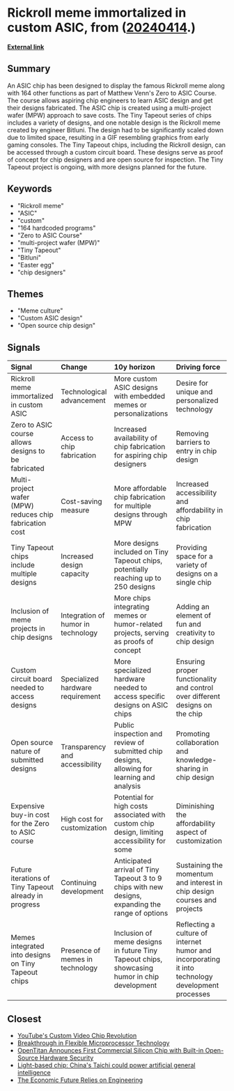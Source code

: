 # __Rickroll meme immortalized in custom ASIC__, from ([20240414](https://kghosh.substack.com/p/20240414).)

__[External link](https://www.theregister.com/2024/04/01/rickroll_meme_asic/)__



## Summary

An ASIC chip has been designed to display the famous Rickroll meme along with 164 other functions as part of Matthew Venn's Zero to ASIC Course. The course allows aspiring chip engineers to learn ASIC design and get their designs fabricated. The ASIC chip is created using a multi-project wafer (MPW) approach to save costs. The Tiny Tapeout series of chips includes a variety of designs, and one notable design is the Rickroll meme created by engineer Bitluni. The design had to be significantly scaled down due to limited space, resulting in a GIF resembling graphics from early gaming consoles. The Tiny Tapeout chips, including the Rickroll design, can be accessed through a custom circuit board. These designs serve as proof of concept for chip designers and are open source for inspection. The Tiny Tapeout project is ongoing, with more designs planned for the future.

## Keywords

* "Rickroll meme"
* "ASIC"
* "custom"
* "164 hardcoded programs"
* "Zero to ASIC Course"
* "multi-project wafer (MPW)"
* "Tiny Tapeout"
* "Bitluni"
* "Easter egg"
* "chip designers"

## Themes

* "Meme culture"
* "Custom ASIC design"
* "Open source chip design"

## Signals

| Signal                                                  | Change                             | 10y horizon                                                                                       | Driving force                                                                                     |
|:--------------------------------------------------------|:-----------------------------------|:--------------------------------------------------------------------------------------------------|:--------------------------------------------------------------------------------------------------|
| Rickroll meme immortalized in custom ASIC               | Technological advancement          | More custom ASIC designs with embedded memes or personalizations                                  | Desire for unique and personalized technology                                                     |
| Zero to ASIC course allows designs to be fabricated     | Access to chip fabrication         | Increased availability of chip fabrication for aspiring chip designers                            | Removing barriers to entry in chip design                                                         |
| Multi-project wafer (MPW) reduces chip fabrication cost | Cost-saving measure                | More affordable chip fabrication for multiple designs through MPW                                 | Increased accessibility and affordability in chip fabrication                                     |
| Tiny Tapeout chips include multiple designs             | Increased design capacity          | More designs included on Tiny Tapeout chips, potentially reaching up to 250 designs               | Providing space for a variety of designs on a single chip                                         |
| Inclusion of meme projects in chip designs              | Integration of humor in technology | More chips integrating memes or humor-related projects, serving as proofs of concept              | Adding an element of fun and creativity to chip design                                            |
| Custom circuit board needed to access designs           | Specialized hardware requirement   | More specialized hardware needed to access specific designs on ASIC chips                         | Ensuring proper functionality and control over different designs on the chip                      |
| Open source nature of submitted designs                 | Transparency and accessibility     | Public inspection and review of submitted chip designs, allowing for learning and analysis        | Promoting collaboration and knowledge-sharing in chip design                                      |
| Expensive buy-in cost for the Zero to ASIC course       | High cost for customization        | Potential for high costs associated with custom chip design, limiting accessibility for some      | Diminishing the affordability aspect of customization                                             |
| Future iterations of Tiny Tapeout already in progress   | Continuing development             | Anticipated arrival of Tiny Tapeout 3 to 9 chips with new designs, expanding the range of options | Sustaining the momentum and interest in chip design courses and projects                          |
| Memes integrated into designs on Tiny Tapeout chips     | Presence of memes in technology    | Inclusion of meme designs in future Tiny Tapeout chips, showcasing humor in chip development      | Reflecting a culture of internet humor and incorporating it into technology development processes |

## Closest

* [YouTube's Custom Video Chip Revolution](5d8b4aa6d5d8d086044fd9d1a00c270f)
* [Breakthrough in Flexible Microprocessor Technology](a4e006bf91f0a903f2362490ce71c7dd)
* [OpenTitan Announces First Commercial Silicon Chip with Built-in Open-Source Hardware Security](ad7895e2affd5d3a30c8cfaca7f814ec)
* [Light-based chip: China's Taichi could power artificial general intelligence](1aec7cb8723d807f5486e963a0eb6337)
* [The Economic Future Relies on Engineering](2d51ddcfa13e2cdd1c310390ce104eb8)